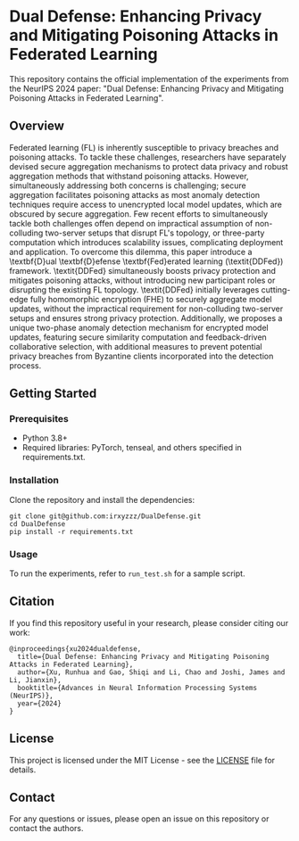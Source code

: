 # Dual Defense: Enhancing Privacy and Mitigating Poisoning Attacks in Federated Learning

This repository contains the official implementation of the experiments from the NeurIPS 2024 paper: "Dual Defense: Enhancing Privacy and Mitigating Poisoning Attacks in Federated Learning".

## Overview
Federated learning (FL) is inherently susceptible to privacy breaches and poisoning attacks. To tackle these challenges, researchers have separately devised secure aggregation mechanisms to protect data privacy and robust aggregation methods that withstand poisoning attacks. However, simultaneously addressing both concerns is challenging; secure aggregation facilitates poisoning attacks as most anomaly detection techniques require access to unencrypted local model updates, which are obscured by secure aggregation.
Few recent efforts to simultaneously tackle both challenges offen depend on impractical assumption of non-colluding two-server setups that disrupt FL's topology, or three-party computation which introduces scalability issues, complicating deployment and application.
To overcome this dilemma, this paper introduce a \textbf{D}ual \textbf{D}efense \textbf{Fed}erated learning (\textit{DDFed}) framework.
\textit{DDFed} simultaneously boosts privacy protection and mitigates poisoning attacks, without introducing new participant roles or disrupting the existing FL topology.
\textit{DDFed} initially leverages cutting-edge fully homomorphic encryption (FHE) to securely aggregate model updates, without the impractical requirement for non-colluding two-server setups and ensures strong privacy protection. 
Additionally, we proposes a unique two-phase anomaly detection mechanism for encrypted model updates, featuring secure similarity computation and feedback-driven collaborative selection, with additional measures to prevent potential privacy breaches from Byzantine clients incorporated into the detection process.


## Getting Started

### Prerequisites
- Python 3.8+
- Required libraries: PyTorch, tenseal, and others specified in requirements.txt.

### Installation
Clone the repository and install the dependencies:

```
git clone git@github.com:irxyzzz/DualDefense.git
cd DualDefense
pip install -r requirements.txt
```
### Usage
To run the experiments, refer to `run_test.sh` for a sample script.

## Citation
If you find this repository useful in your research, please consider citing our work:

```
@inproceedings{xu2024dualdefense,
  title={Dual Defense: Enhancing Privacy and Mitigating Poisoning Attacks in Federated Learning},
  author={Xu, Runhua and Gao, Shiqi and Li, Chao and Joshi, James and Li, Jianxin},
  booktitle={Advances in Neural Information Processing Systems (NeurIPS)},
  year={2024}
}
```

## License
This project is licensed under the MIT License - see the [LICENSE](LICENSE) file for details.

## Contact
For any questions or issues, please open an issue on this repository or contact the authors.
